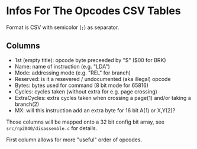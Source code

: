 Infos For The Opcodes CSV Tables
================================

Format is CSV with semicolor (`;`) as separator.

Columns
-------

- 1st (empty title): opcode byte preceeded by "$" ($00 for BRK)
- Name: name of instruction (e.g. "LDA")
- Mode: addressing mode (e.g. "REL" for branch)
- Reserved: is it a resevered / undocumented (aka illegal) opcode
- Bytes: bytes used for command (8 bit mode for 65816)
- Cycles: cycles taken (without extra for e.g. page crossing)
- ExtraCycles: extra cycles taken when crossing a page(1) and/or taking a branch(2)
- MX: will this instruction add an extra byte for 16 bit A(1) or X,Y(2)?

Those columns will be mapped onto a 32 bit config bit array, see
`src/rp2040/disassemble.c` for details.

First column allows for more "useful" order of opcodes.
